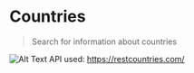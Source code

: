 # Countries
> Search for information about countries

![Alt Text](countries-demo.gif)
API used: https://restcountries.com/

